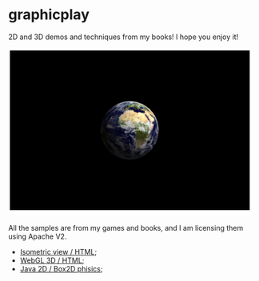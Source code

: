 # graphicplay
2D and 3D demos and techniques from my books! I hope you enjoy it!

![](./webgl/earth.png)

All the samples are from my games and books, and I am licensing them using Apache V2.

- [Isometric view / HTML](./isometric);
- [WebGL 3D / HTML](./webgl);
- [Java 2D / Box2D phisics](./Java_Box2D);
